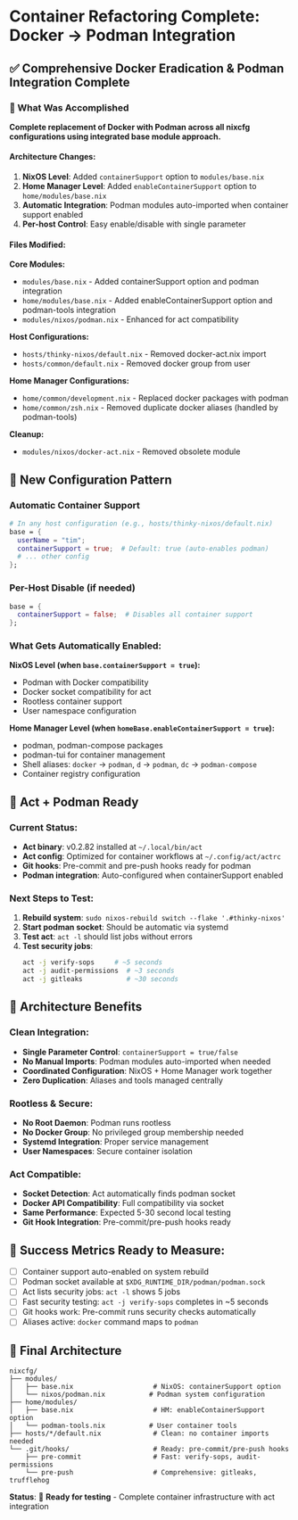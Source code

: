 # Container Refactoring Complete: Docker → Podman Integration

## ✅ Comprehensive Docker Eradication & Podman Integration Complete

### 🎯 What Was Accomplished

**Complete replacement of Docker with Podman across all nixcfg configurations using integrated base module approach.**

#### Architecture Changes:
1. **NixOS Level**: Added `containerSupport` option to `modules/base.nix`
2. **Home Manager Level**: Added `enableContainerSupport` option to `home/modules/base.nix`  
3. **Automatic Integration**: Podman modules auto-imported when container support enabled
4. **Per-host Control**: Easy enable/disable with single parameter

#### Files Modified:

**Core Modules:**
- `modules/base.nix` - Added containerSupport option and podman integration
- `home/modules/base.nix` - Added enableContainerSupport option and podman-tools integration
- `modules/nixos/podman.nix` - Enhanced for act compatibility

**Host Configurations:**
- `hosts/thinky-nixos/default.nix` - Removed docker-act.nix import
- `hosts/common/default.nix` - Removed docker group from user

**Home Manager Configurations:**
- `home/common/development.nix` - Replaced docker packages with podman
- `home/common/zsh.nix` - Removed duplicate docker aliases (handled by podman-tools)

**Cleanup:**
- `modules/nixos/docker-act.nix` - Removed obsolete module

## 🚀 New Configuration Pattern

### Automatic Container Support
```nix
# In any host configuration (e.g., hosts/thinky-nixos/default.nix)
base = {
  userName = "tim";
  containerSupport = true;  # Default: true (auto-enables podman)
  # ... other config
};
```

### Per-Host Disable (if needed)
```nix
base = {
  containerSupport = false;  # Disables all container support
};
```

### What Gets Automatically Enabled:

**NixOS Level (when `base.containerSupport = true`):**
- Podman with Docker compatibility
- Docker socket compatibility for act
- Rootless container support  
- User namespace configuration

**Home Manager Level (when `homeBase.enableContainerSupport = true`):**
- podman, podman-compose packages
- podman-tui for container management
- Shell aliases: `docker` → `podman`, `d` → `podman`, `dc` → `podman-compose`
- Container registry configuration

## 🎯 Act + Podman Ready

### Current Status:
- **Act binary**: v0.2.82 installed at `~/.local/bin/act`
- **Act config**: Optimized for container workflows at `~/.config/act/actrc`
- **Git hooks**: Pre-commit and pre-push hooks ready for podman
- **Podman integration**: Auto-configured when containerSupport enabled

### Next Steps to Test:
1. **Rebuild system**: `sudo nixos-rebuild switch --flake '.#thinky-nixos'`
2. **Start podman socket**: Should be automatic via systemd
3. **Test act**: `act -l` should list jobs without errors
4. **Test security jobs**: 
   ```bash
   act -j verify-sops     # ~5 seconds
   act -j audit-permissions  # ~3 seconds  
   act -j gitleaks           # ~30 seconds
   ```

## 🔧 Architecture Benefits

### Clean Integration:
- **Single Parameter Control**: `containerSupport = true/false`
- **No Manual Imports**: Podman modules auto-imported when needed
- **Coordinated Configuration**: NixOS + Home Manager work together
- **Zero Duplication**: Aliases and tools managed centrally

### Rootless & Secure:
- **No Root Daemon**: Podman runs rootless
- **No Docker Group**: No privileged group membership needed
- **Systemd Integration**: Proper service management
- **User Namespaces**: Secure container isolation

### Act Compatible:
- **Socket Detection**: Act automatically finds podman socket
- **Docker API Compatibility**: Full compatibility via socket
- **Same Performance**: Expected 5-30 second local testing
- **Git Hook Integration**: Pre-commit/pre-push hooks ready

## 🎯 Success Metrics Ready to Measure:

- [ ] Container support auto-enabled on system rebuild
- [ ] Podman socket available at `$XDG_RUNTIME_DIR/podman/podman.sock`  
- [ ] Act lists security jobs: `act -l` shows 5 jobs
- [ ] Fast security testing: `act -j verify-sops` completes in ~5 seconds
- [ ] Git hooks work: Pre-commit runs security checks automatically
- [ ] Aliases active: `docker` command maps to `podman`

## 📁 Final Architecture

```
nixcfg/
├── modules/
│   ├── base.nix                    # NixOS: containerSupport option
│   └── nixos/podman.nix           # Podman system configuration  
├── home/modules/
│   ├── base.nix                    # HM: enableContainerSupport option
│   └── podman-tools.nix           # User container tools
├── hosts/*/default.nix             # Clean: no container imports needed
└── .git/hooks/                     # Ready: pre-commit/pre-push hooks
    ├── pre-commit                  # Fast: verify-sops, audit-permissions
    └── pre-push                    # Comprehensive: gitleaks, trufflehog
```

**Status**: 🎯 **Ready for testing** - Complete container infrastructure with act integration